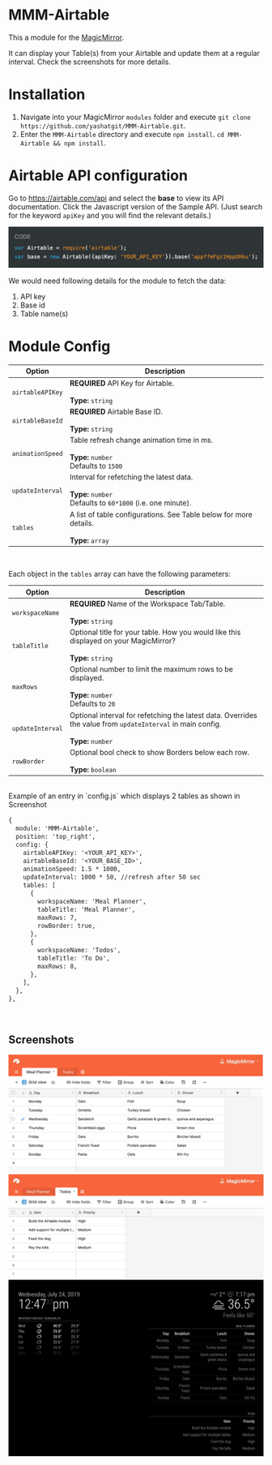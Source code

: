 
# MMM-Airtable
This a module for the [MagicMirror](https://github.com/MichMich/MagicMirror/tree/develop).

It can display your Table(s) from your Airtable and update them at a regular interval. Check the screenshots for more details.

# Installation
1. Navigate into your MagicMirror `modules` folder and execute
`git clone https://github.com/yashatgit/MMM-Airtable.git`.
3. Enter the `MMM-Airtable` directory and execute `npm install`.
`cd MMM-Airtable && npm install`.

# Airtable API configuration
Go to https://airtable.com/api and select the **base** to view its API documentation. Click the Javascript version of the Sample API. 
(Just search for the keyword `apiKey` and you will find the relevant details.)

![](screenshots/MMM_Airtable_airtableKey.jpg)

We would need following details for the module to fetch the data:
1. API key
2. Base id
3. Table name(s)

# Module Config
<table>
  <thead>
    <tr>
      <th>Option</th>
      <th>Description</th>
    </tr>
  </thead>
  <tbody>
    <tr>
      <td><code>airtableAPIKey</code></td>
      <td><strong>REQUIRED</strong> API Key for Airtable.<br><br><strong>Type:</strong> <code>string</code></td>
    </tr>
    <tr>
      <td><code>airtableBaseId</code></td>
      <td><strong>REQUIRED</strong> Airtable Base ID.<br><br><strong>Type:</strong> <code>string</code></td>
    </tr>
    <tr>
      <td><code>animationSpeed</code></td>
      <td>Table refresh change animation time in ms.<br><br><strong>Type:</strong> <code>number</code><br>Defaults to <code>1500</code></td>
    </tr>
    <tr>
      <td><code>updateInterval</code></td>
      <td>Interval for refetching the latest data.<br><br><strong>Type:</strong> <code>number</code><br>Defaults to <code>60*1000</code> (i.e. one minute).</td>
    </tr>
    <tr>
      <td><code>tables</code></td>
      <td>A list of table configurations. See Table below for more details.<br><br><strong>Type:</strong> <code>array</code></td>
    </tr>
  </tbody>
</table>
<br>

Each object in the `tables` array can have the following parameters:

<table>
  <thead>
    <tr>
      <th>Option</th>
      <th>Description</th>
    </tr>
  </thead>
  <tbody>
    <tr>
      <td><code>workspaceName</code></td>
      <td><strong>REQUIRED</strong> Name of the Workspace Tab/Table.<br><br><strong>Type:</strong> <code>string</code></td>
    </tr>
    <tr>
      <td><code>tableTitle</code></td>
      <td>Optional title for your table. How you would like this displayed on your MagicMirror?<br><br><strong>Type:</strong> <code>string</code></td>
    </tr>
    <tr>
      <td><code>maxRows</code></td>
      <td>Optional number to limit the maximum rows to be displayed.<br><br><strong>Type:</strong> <code>number</code><br>Defaults to <code>20</code></td>
    </tr>
    <tr>
      <td><code>updateInterval</code></td>
      <td>Optional interval for refetching the latest data. Overrides the value from <code>updateInterval</code> in main config.<br><br><strong>Type:</strong> <code>number</code></td>
    </tr>
    <tr>
      <td><code>rowBorder</code></td>
      <td>Optional bool check to show Borders below each row.<br><br><strong>Type:</strong> <code>boolean</code></td>
    </tr>
  </tbody>
</table>

<br>
Example of an entry in `config.js` which displays 2 tables as shown in Screenshot

```
{
  module: 'MMM-Airtable',
  position: 'top_right',
  config: {
	airtableAPIKey: '<YOUR_API_KEY>',
	airtableBaseId: '<YOUR_BASE_ID>',
	animationSpeed: 1.5 * 1000,
	updateInterval: 1000 * 50, //refresh after 50 sec
	tables: [
	  {
		workspaceName: 'Meal Planner',
		tableTitle: 'Meal Planner',
		maxRows: 7,
        rowBorder: true,
	  },
	  {
		workspaceName: 'Todos',
		tableTitle: 'To Do',
		maxRows: 8,
	  },
	],
  },
},
```

<br>

## Screenshots
![](screenshots/MMM_Airtable_airtableTables.jpg)
![](screenshots/MMM_Airtable_mirror.jpg)
